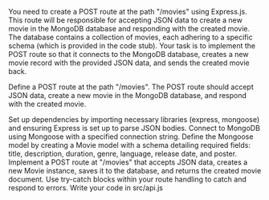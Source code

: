 You need to create a POST route at the path "/movies" using Express.js. This route will be responsible for accepting JSON data to create a new movie in the MongoDB database and responding with the created movie. The database contains a collection of movies, each adhering to a specific schema (which is provided in the code stub). Your task is to implement the POST route so that it connects to the MongoDB database, creates a new movie record with the provided JSON data, and sends the created movie back.

Define a POST route at the path "/movies".
The POST route should accept JSON data, create a new movie in the MongoDB database, and respond with the created movie.

Set up dependencies by importing necessary libraries (express, mongoose) and ensuring Express is set up to parse JSON bodies. Connect to MongoDB using Mongoose with a specified connection string. Define the Mongoose model by creating a Movie model with a schema detailing required fields: title, description, duration, genre, language, release date, and poster. Implement a POST route at "/movies" that accepts JSON data, creates a new Movie instance, saves it to the database, and returns the created movie document. Use try-catch blocks within your route handling to catch and respond to errors.
Write your code in src/api.js